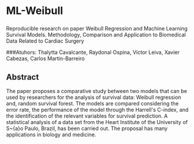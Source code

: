 # ML-Weibull

###
Reproducible research on paper Weibull Regression and Machine Learning Survival Models. Methodology, Comparison and Application to Biomedical Data Related to Cardiac Surgery

###Atuhors:
Thalytta Cavalcante, Raydonal Ospina, Víctor Leiva, Xavier Cabezas, Carlos Martin-Barreiro

## Abstract
The paper proposes a comparative study between two models that can be used by researchers for the analysis of survival data: Weibull regression and, random survival forest. The models are compared considering the error rate, the performance of the model through the Harrell's C-index, and the identification of the relevant variables for survival prediction. A statistical analysis of a data set from the Heart Institute of the University of S\~{a}o Paulo, Brazil, has been carried out. The proposal has many applications in biology and medicine.
